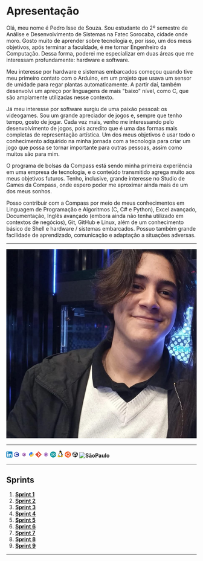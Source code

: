 # **Apresentação**

Olá, meu nome é Pedro Isse de Souza. Sou estudante do 2º semestre de Análise e Desenvolvimento de Sistemas na Fatec Sorocaba, cidade onde moro. Gosto muito de aprender sobre tecnologia e, por isso, um dos meus objetivos, após terminar a faculdade, é me tornar Engenheiro da Computação. Dessa forma, poderei me especializar em duas áreas que me interessam profundamente: hardware e software.

Meu interesse por hardware e sistemas embarcados começou quando tive meu primeiro contato com o Arduino, em um projeto que usava um sensor de umidade para regar plantas automaticamente. A partir daí, também desenvolvi um apreço por linguagens de mais "baixo" nível, como C, que são amplamente utilizadas nesse contexto.

Já meu interesse por software surgiu de uma paixão pessoal: os videogames. Sou um grande apreciador de jogos e, sempre que tenho tempo, gosto de jogar. Cada vez mais, venho me interessando pelo desenvolvimento de jogos, pois acredito que é uma das formas mais completas de representação artística. Um dos meus objetivos é usar todo o conhecimento adquirido na minha jornada com a tecnologia para criar um jogo que possa se tornar importante para outras pessoas, assim como muitos são para mim.

O programa de bolsas da Compass está sendo minha primeira experiência em uma empresa de tecnologia, e o conteúdo transmitido agrega muito aos meus objetivos futuros. Tenho, inclusive, grande interesse no Studio de Games da Compass, onde espero poder me aproximar ainda mais de um dos meus sonhos.

Posso contribuir com a Compass por meio de meus conhecimentos em Linguagem de Programação e Algoritmos (C, C# e Python), Excel avançado, Documentação, Inglês avançado (embora ainda não tenha utilizado em contextos de negócios), Git, GitHub e Linux, além de um conhecimento básico de Shell e hardware / sistemas embarcados. Possuo também grande facilidade de aprendizado, comunicação e adaptação a situações adversas.
___

![Foto Pedro Isse](/Assets/PedroIsse.jpg)

___

**[![LinkedIn](/Assets/linkedin.png)](https://www.linkedin.com/in/pedroisse) ![C](/Assets/C.png) ![Csharp](/Assets/Csharp.png) ![Python](/Assets/Python.png) ![Git](/Assets/Git.png) ![GitHub](/Assets/GitHub.png) ![Arduino](/Assets/Arduino.png) ![Linux](/Assets/Linux.png) ![LinuxUbunto](/Assets/LinuxUbunto.png) ![Unity](/Assets/Unity.png) ![SãoPaulo](/Assets/SãoPaulo.png)**


___

## **Sprints** 

1. [**Sprint 1**](./Sprint1/README.md)
2. [**Sprint 2**](./Sprint2/README.md)
3. [**Sprint 3**](./Sprint3/README.md)
4. [**Sprint 4**](./Sprint4/README.md)
5. [**Sprint 5**](./Sprint5/README.md)
6. [**Sprint 6**](./Sprint6/README.md)
7. [**Sprint 7**](./Sprint7/README.md)
8. [**Sprint 8**](./Sprint8/README.md)
9. [**Sprint 9**](./Sprint9/README.md)
___